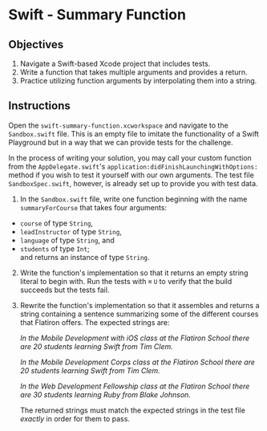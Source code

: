 # Swift - Summary Function

## Objectives

1. Navigate a Swift-based Xcode project that includes tests.
2. Write a function that takes multiple arguments and provides a return.
3. Practice utilizing function arguments by interpolating them into a string.

## Instructions

Open the `swift-summary-function.xcworkspace` and navigate to the `Sandbox.swift` file. This is an empty file to imitate the functionality of a Swift Playground but in a way that we can provide tests for the challenge.

In the process of writing your solution, you may call your custom function from the `AppDelegate.swift`'s `application:didFinishLaunchingWithOptions:` method if you wish to test it yourself with our own arguments. The test file `SandboxSpec.swift`, however, is already set up to provide you with test data.

1. In the `Sandbox.swift` file, write one function beginning with the name `summaryForCourse` that takes four arguments:
  * `course` of type `String`,
  * `leadInstructor` of type `String`,
  * `language` of type `String`, and
  * `students` of type `Int`;  
and returns an instance of type `String`.

2. Write the function's implementation so that it returns an empty string literal to begin with. Run the tests with `⌘` `U` to verify that the build succeeds but the tests fail.

3. Rewrite the function's implementation so that it assembles and returns a string containing a sentence summarizing some of the different courses that Flatiron offers. The expected strings are:

	*In the Mobile Development with iOS class at the Flatiron School there are 20 students learning Swift from Tim Clem.*

	*In the Mobile Development Corps class at the Flatiron School there are 20 students learning Swift from Tim Clem.*

	*In the Web Development Fellowship class at the Flatiron School there are 30 students learning Ruby from Blake Johnson.*

	The returned strings must match the expected strings in the test file *exactly* in order for them to pass. 